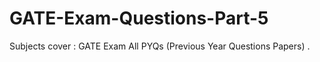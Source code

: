 # GATE-Exam-Questions-Part-5
Subjects cover : GATE Exam All PYQs (Previous Year Questions Papers) .
